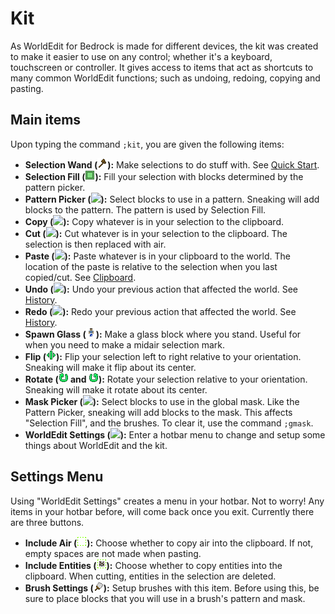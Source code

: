 # Kit

As WorldEdit for Bedrock is made for different devices, the kit was created to make it easier to use on any control; whether it's a keyboard, touchscreen or controller. It gives access to items that act as shortcuts to many common WorldEdit functions; such as undoing, redoing, copying and pasting.

## Main items

Upon typing the command `;kit`, you are given the following items:

* **Selection Wand (<img src="../img/icons/wood_axe.png" class="wedit-icn" id="selection_wand"/>):** Make selections to do stuff with. See [Quick Start](/quick_start).
* **Selection Fill (<img src="../img/icons/selection_fill.png" class="wedit-icn" id="selection_fill"/>):** Fill your selection with blocks determined by the pattern picker.
* **Pattern Picker (<img src="../img/icons/eyedropper.png" class="wedit-icn" id="pattern_picker"/>):** Select blocks to use in a pattern. Sneaking will add blocks to the pattern. The pattern is used by Selection Fill.
* **Copy (<img src="../img/icons/copy.png" class="wedit-icn" id="copy"/>):** Copy whatever is in your selection to the clipboard.
* **Cut (<img src="../img/icons/cut.png" class="wedit-icn" id="cut"/>):** Cut whatever is in your selection to the clipboard. The selection is then replaced with air.
* **Paste (<img src="../img/icons/paste.png" class="wedit-icn"  id="paste"/>):** Paste whatever is in your clipboard to the world. The location of the paste is relative to the selection when you last copied/cut. See [Clipboard](/usage/clipboard).
* **Undo (<img src="../img/icons/undo.png" class="wedit-icn" id="undo"/>):** Undo your previous action that affected the world. See [History](/usage/general/history).
* **Redo (<img src="../img/icons/redo.png" class="wedit-icn" id="redo"/>):** Redo your previous action that affected the world. See [History](/usage/general/history).
* **Spawn Glass (<img src="../img/icons/spawn_glass.png" class="wedit-icn" id="spawn_glass"/>):** Make a glass block where you stand. Useful for when you need to make a midair selection mark.
* **Flip (<img src="../img/icons/flip.png" class="wedit-icn" id="flip"/>):** Flip your selection left to right relative to your orientation. Sneaking will make it flip about its center.
* **Rotate (<img src="../img/icons/rotate_cw.png" class="wedit-icn" id="rotate"/> and <img src="../img/icons/rotate_ccw.png" class="wedit-icn"/>):** Rotate your selection relative to your orientation. Sneaking will make it rotate about its center.
* **Mask Picker (<img src="../img/icons/maskdropper.png" class="wedit-icn" id="mask_picker"/>):** Select blocks to use in the global mask. Like the Pattern Picker, sneaking will add blocks to the mask. This affects "Selection Fill", and the brushes. To clear it, use the command `;gmask`.
* **WorldEdit Settings (<img src="../img/icons/config.png" class="wedit-icn" id="config"/>):** Enter a hotbar menu to change and setup some things about WorldEdit and the kit.

## Settings Menu

Using "WorldEdit Settings" creates a menu in your hotbar. Not to worry!  Any items in your hotbar before, will come back once you exit. Currently there are three buttons.

* **Include Air (<img src="../img/icons/include_air.png" class="wedit-icn"/>):** Choose whether to copy air into the clipboard. If not, empty spaces are not made when pasting.
* **Include Entities (<img src="../img/icons/include_entities.png" class="wedit-icn"/>):** Choose whether to copy entities into the clipboard. When cutting, entities in the selection are deleted.
* **Brush Settings (<img src="../img/icons/brush_config.png" class="wedit-icn"/>):** Setup brushes with this item. Before using this, be sure to place blocks that you will use in a brush's pattern and mask.
